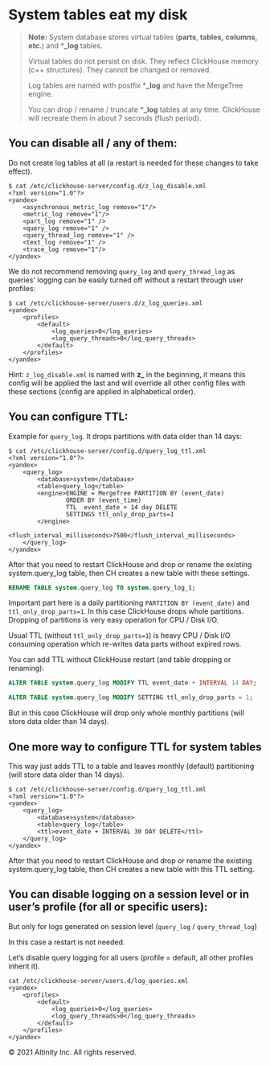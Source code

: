# System tables eat my disk

> **Note:** System database stores virtual tables \(**parts**, **tables,** **columns, etc.**\) and \***\_log** tables.
>
> Virtual tables do not persist on disk. They reflect ClickHouse memory \(c++ structures\). They cannot be changed or removed.
>
> Log tables are named with postfix \***\_log** and have the MergeTree engine.
>
> You can drop / rename / truncate \***\_log** tables at any time. ClickHouse will recreate them in about 7 seconds \(flush period\).

## You can disable all / any of them: <a id="Systemtableseatmydisk-Youcandisableall/anyofthem:"></a>

Do not create log tables at all \(a restart is needed for these changes to take effect\).

```markup
$ cat /etc/clickhouse-server/config.d/z_log_disable.xml
<?xml version="1.0"?>
<yandex>
    <asynchronous_metric_log remove="1"/>
    <metric_log remove="1"/>
    <part_log remove="1" />
    <query_log remove="1" />
    <query_thread_log remove="1" />
    <text_log remove="1" />
    <trace_log remove="1"/>
</yandex>
```

We do not recommend removing `query_log` and `query_thread_log` as queries' logging can be easily turned off without a restart through user profiles:

```markup
$ cat /etc/clickhouse-server/users.d/z_log_queries.xml
<yandex>
    <profiles>
        <default>
            <log_queries>0</log_queries>
            <log_query_threads>0</log_query_threads>
        </default>
    </profiles>
</yandex>
```

Hint: `z_log_disable.xml` is named with **z\_** in the beginning, it means this config will be applied the last and will override all other config files with these sections \(config are applied in alphabetical order\).

## You can configure TTL: <a id="Systemtableseatmydisk-YoucanconfigureTTL:"></a>

Example for `query_log`. It drops partitions with data older than 14 days:

```markup
$ cat /etc/clickhouse-server/config.d/query_log_ttl.xml
<?xml version="1.0"?>
<yandex>
    <query_log>
        <database>system</database>
        <table>query_log</table>
        <engine>ENGINE = MergeTree PARTITION BY (event_date) 
                ORDER BY (event_time) 
                TTL  event_date + 14 day DELETE
                SETTINGS ttl_only_drop_parts=1
        </engine>
        <flush_interval_milliseconds>7500</flush_interval_milliseconds>
    </query_log>
</yandex>
```

After that you need to restart ClickHouse and drop or rename the existing system.query\_log table, then CH creates a new table with these settings.

```sql
RENAME TABLE system.query_log TO system.query_log_1;
```

Important part here is a daily partitioning `PARTITION BY (event_date)` and `ttl_only_drop_parts=1`. In this case ClickHouse drops whole partitions. Dropping of partitions is very easy operation for CPU / Disk I/O.

Usual TTL \(without `ttl_only_drop_parts=1`\) is heavy CPU / Disk I/O consuming operation which re-writes data parts without expired rows.

You can add TTL without ClickHouse restart \(and table dropping or renaming\):

```sql
ALTER TABLE system.query_log MODIFY TTL event_date + INTERVAL 14 DAY;

ALTER TABLE system.query_log MODIFY SETTING ttl_only_drop_parts = 1;
```

But in this case ClickHouse will drop only whole monthly partitions \(will store data older than 14 days\).

## One more way to configure TTL for system tables <a id="Systemtableseatmydisk-OnemorewaytoconfigureTTLforsystemtables"></a>

This way just adds TTL to a table and leaves monthly \(default\) partitioning \(will store data older than 14 days\).

```markup
$ cat /etc/clickhouse-server/config.d/query_log_ttl.xml
<?xml version="1.0"?>
<yandex>
    <query_log>
        <database>system</database>
        <table>query_log</table>
        <ttl>event_date + INTERVAL 30 DAY DELETE</ttl>
    </query_log>
</yandex>
```

After that you need to restart ClickHouse and drop or rename the existing system.query\_log table, then CH creates a new table with this TTL setting.

## You can disable logging on a session level or in user’s profile \(for all or specific users\): <a id="Systemtableseatmydisk-Youcandisableloggingonasessionlevelorinuser&#x2019;sprofile(forallorspecificusers):"></a>

But only for logs generated on session level \(`query_log` / `query_thread_log`\)

In this case a restart is not needed.

Let’s disable query logging for all users \(profile = default, all other profiles inherit it\).

```markup
cat /etc/clickhouse-server/users.d/log_queries.xml
<yandex>
    <profiles>
        <default>
            <log_queries>0</log_queries>
            <log_query_threads>0</log_query_threads>
        </default>
    </profiles>
</yandex>
```

© 2021 Altinity Inc. All rights reserved.

